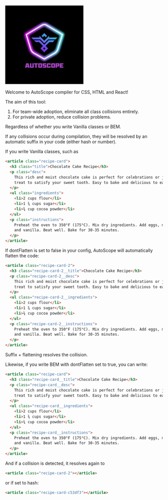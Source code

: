 ![Tool Logo](./assets/logo.jpg)

Welcome to AutoScope compiler for CSS, HTML and React!

The aim of this tool:

1. For team-wide adoption, eliminate all class collisions entirely.
2. For private adoption, reduce collision problems.

Regardless of whether you write Vanilla classes or BEM.

If any collisions occur during compilation, they will be resolved by an automatic suffix in your code (either hash or number).

If you write Vanilla classes, such as

```html
<article class="recipe-card">
  <h3 class="title">Chocolate Cake Recipe</h3>
  <p class="desc">
    This rich and moist chocolate cake is perfect for celebrations or just a
    treat to satisfy your sweet tooth. Easy to bake and delicious to eat!
  </p>
  <ul class="ingredients">
    <li>2 cups flour</li>
    <li>1 ¾ cups sugar</li>
    <li>¾ cup cocoa powder</li>
  </ul>
  <p class="instructions">
    Preheat the oven to 350°F (175°C). Mix dry ingredients. Add eggs, milk, oil,
    and vanilla. Beat well. Bake for 30-35 minutes.
  </p>
</article>
```

If dontFlatten is set to false in your config, AutoScope will automatically flatten the code:

```html
<article class="recipe-card-2">
  <h3 class="recipe-card-2__title">Chocolate Cake Recipe</h3>
  <p class="recipe-card-2__desc">
    This rich and moist chocolate cake is perfect for celebrations or just a
    treat to satisfy your sweet tooth. Easy to bake and delicious to eat!
  </p>
  <ul class="recipe-card-2__ingredients">
    <li>2 cups flour</li>
    <li>1 ¾ cups sugar</li>
    <li>¾ cup cocoa powder</li>
  </ul>
  <p class="recipe-card-2__instructions">
    Preheat the oven to 350°F (175°C). Mix dry ingredients. Add eggs, milk, oil,
    and vanilla. Beat well. Bake for 30-35 minutes.
  </p>
</article>
```

Suffix + flattening resolves the collision.

Likewise, if you write BEM with dontFlatten set to true, you can write:

```html
<article class="recipe-card">
  <h3 class="recipe-card__title">Chocolate Cake Recipe</h3>
  <p class="recipe-card__desc">
    This rich and moist chocolate cake is perfect for celebrations or just a
    treat to satisfy your sweet tooth. Easy to bake and delicious to eat!
  </p>
  <ul class="recipe-card__ingredients">
    <li>2 cups flour</li>
    <li>1 ¾ cups sugar</li>
    <li>¾ cup cocoa powder</li>
  </ul>
  <p class="recipe-card__instructions">
    Preheat the oven to 350°F (175°C). Mix dry ingredients. Add eggs, milk, oil,
    and vanilla. Beat well. Bake for 30-35 minutes.
  </p>
</article>
```

And if a collision is detected, it resolves again to

```html
<article class="recipe-card-2"></article>
```

or if set to hash:

```html
<article class="recipe-card-c53df3"></article>
```
